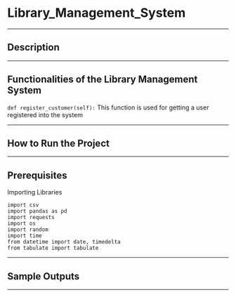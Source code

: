 # Library_Management_System
---
## Description
---
## Functionalities of the Library Management System
`def register_customer(self):`
This function is used for getting a user registered into the system

---
## How to Run the Project
---
## Prerequisites
Importing Libraries
```
import csv
import pandas as pd
import requests
import os
import random
import time
from datetime import date, timedelta
from tabulate import tabulate
```
---
## Sample Outputs
---
